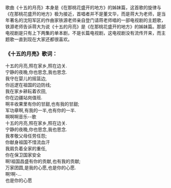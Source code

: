 

歌曲《十五的月亮》本身是《在那桃花盛开的地方》的姊妹篇，这首歌的旋律与《在那桃花盛开的地方》极为接近，首唱者并不是董文华，而是蒋大为老师，是当年著名的沈阳军区的作曲家铁源老师亲自登门请蒋老师唱的一部电视剧的主题歌，铁源老师告诉蒋大为说《十五的月亮》是《在那桃花盛开的地方》的姊妹篇。那部电视剧是只有上下两集的单本剧，不是长篇电视剧，这电视剧没有流传开来，而主题歌一直到现在大家还都很喜欢。

### 《十五的月亮》歌词：

十五的月亮,照在家乡,照在边关.  
宁静的夜晚,你也思念,我也思念.  
我守在婴儿的摇篮边,  
你巡逻在祖国的边防线;  
我在家乡耕耘着农田,  
你在边疆站岗值班.  
啊丰收果里有你的甘甜,也有我的甘甜;  
军功章啊,有我的一半,也有你的一半.  
啊啊啊音乐--歌  
十五的月亮,照在家乡,照在边关.  
宁静的夜晚,你也思念,我也思念.  
我孝敬父母任劳任怨;  
你献身祖国不惜流血汗  
我肩负着全家的重任,  
你在保卫国家安全  
啊!祖国昌盛有你的贡献,也有我的贡献;  
万家团圆,是我的心愿,也是你的心愿.  
啊!啊-…  
也是你的心愿  

